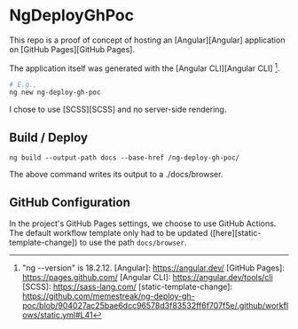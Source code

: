 # NgDeployGhPoc

This repo is a proof of concept of hosting an [Angular][Angular] application on
[GitHub Pages][GitHub Pages].

The application itself was generated with the [Angular CLI][Angular
CLI] [^1].

```sh
# E.g.,
ng new ng-deploy-gh-poc
```

I chose to use [SCSS][SCSS] and no server-side rendering.

## Build / Deploy

```shell
ng build --output-path docs --base-href /ng-deploy-gh-poc/
```

The above command writes its output to a ./docs/browser.

## GitHub Configuration

In the project's GitHub Pages settings, we choose to use GitHub
Actions. The default workflow template only had to be updated
([here][static-template-change]) to use the path `docs/browser`.

[^1]: "ng --version" is 18.2.12.
[Angular]: https://angular.dev/
[GitHub Pages]: https://pages.github.com/
[Angular CLI]: https://angular.dev/tools/cli
[SCSS]: https://sass-lang.com/
[static-template-change]: https://github.com/memestreak/ng-deploy-gh-poc/blob/904027ac25bae6dcc96578d3f83532ff6f707f5e/.github/workflows/static.yml#L41
